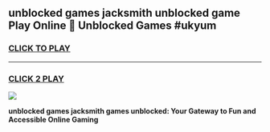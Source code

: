 
## unblocked games jacksmith unblocked game Play Online 👋 Unblocked Games #ukyum
<h3>
<a href="https://premium.freeplayer.one?title=unblocked_games_jacksmith&ref=21F">CLICK TO PLAY</a></h3>
<hr>

<h3>
<a href="https://premium.freeplayer.one?title=unblocked_games_jacksmith&ref=21F">CLICK 2 PLAY</a>
  
</h3>

<a href="https://premium.freeplayer.one?title=unblocked_games_jacksmith&ref=21F/"><img src="https://clearcache.store/games.png"></a>


**unblocked games jacksmith games unblocked: Your Gateway to Fun and Accessible Online Gaming**
